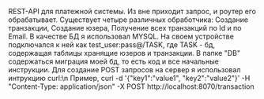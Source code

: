 REST-API для платежной системы. Из вне приходит запрос, и роутер его обрабатывает. Существует четыре различных обработчика: Создание транзакции, Создание юзера, Получение всех транзакций по Id и по Email. В качестве БД я использовал MYSQL. На своем устройстве подключался к ней как test_user:pass@/TASK, где TASK - бд, содержащая таблицы хранящие юзеров и транзакции.  В папке "DB" содержаться миграция моей бд, то есть код и  все начальные инструкции.
Для создание POST запросов на сервер я использовал интрукцию curl:\n
Пример, curl -d '{"key1":"value1", "key2":"value2"}' -H "Content-Type: application/json" -X POST http://localhost:8070/transaction

